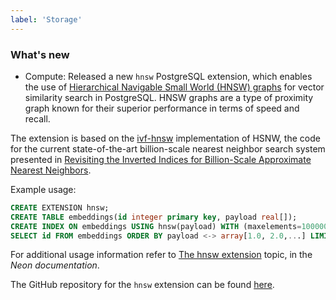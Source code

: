 ```yaml
---
label: 'Storage'
---
```


### What's new

- Compute: Released a new `hnsw` PostgreSQL extension, which enables the use of [Hierarchical Navigable Small World (HNSW) graphs](https://arxiv.org/abs/1603.09320) for vector similarity search in PostgreSQL. HNSW graphs are a type of proximity graph known for their superior performance in terms of speed and recall.

The extension is based on the [ivf-hnsw](https://github.com/dbaranchuk/ivf-hnsw.git) implementation of HSNW, the code for the current state-of-the-art billion-scale nearest neighbor search system presented in [Revisiting the Inverted Indices for Billion-Scale Approximate Nearest Neighbors](https://openaccess.thecvf.com/content_ECCV_2018/html/Dmitry_Baranchuk_Revisiting_the_Inverted_ECCV_2018_paper.html).

  Example usage:

  ```sql
  CREATE EXTENSION hnsw;
  CREATE TABLE embeddings(id integer primary key, payload real[]);
  CREATE INDEX ON embeddings USING hnsw(payload) WITH (maxelements=1000000, dims=100, m=32);
  SELECT id FROM embeddings ORDER BY payload <-> array[1.0, 2.0,...] LIMIT 100;
  ```

  For additional usage information refer to [The hnsw extension](/docs/extensions/hnsw) topic, in the _Neon documentation_.

  The GitHub repository for the `hnsw` extension can be found [here](https://github.com/knizhnik/hnsw).
